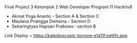 Final Project 3 Kelompok 2 Web Developer Program 11 Hacktiv8

- Akmal Yoga Ananto - Section A & Section C
- Maulana Priangga Dwitama - Section D
- Sekaringtyas Hapsari Prabowo : section B

Link Deploy =
https://kaleidoscopic-torrone-e1a11f.netlify.app
